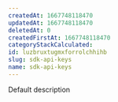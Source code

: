 ```yaml
---
createdAt: 1667748118470
updatedAt: 1667748118470
deletedAt: 0
createdFirstAt: 1667748118470
categoryStackCalculated: 
id: luzbruxtugmxforrolchhihb
slug: sdk-api-keys
name: sdk-api-keys
---
```


Default description